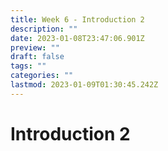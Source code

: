 ```yaml
---
title: Week 6 - Introduction 2
description: ""
date: 2023-01-08T23:47:06.901Z
preview: ""
draft: false
tags: ""
categories: ""
lastmod: 2023-01-09T01:30:45.242Z
---
```


# Introduction 2
